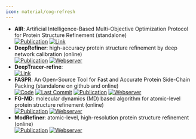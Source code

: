 ```yaml
---
icon: material/cog-refresh
---
```


- **AIR**: Artificial Intelligence-Based Multi-Objective Optimization Protocol for Protein Structure Refinement (standalone)  
	[![Publication](https://img.shields.io/badge/Publication-Citations:0-blue?style=for-the-badge&logo=bookstack)](https://doi.org/10.1101/2024.09.23.614417) [![Link](https://img.shields.io/badge/Link-online-brightgreen?style=for-the-badge&logo=cachet&logoColor=65FF8F)](http://www.csbio.sjtu.edu.cn/bioinf/AIR/) 
- **DeepRefiner**: high-accuracy protein structure refinement by deep network calibration (online)  
	[![Publication](https://img.shields.io/badge/Publication-Citations:21-blue?style=for-the-badge&logo=bookstack)](https://doi.org/10.1093/nar/gkab361) [![Webserver](https://img.shields.io/badge/Webserver-offline-red?style=for-the-badge&logo=xamarin&logoColor=red)](http://watson.cse.eng.auburn.edu/DeepRefiner/) 
- **DeepTracer-refine**:   
	[![Link](https://img.shields.io/badge/Link-offline-red?style=for-the-badge&logo=xamarin&logoColor=red)](https://www.semanticscholar.org/paper/Protein-Structure-Refinement-via-DeepTracer-and-Chen-Zia/8eb8e41af63e2b406a253347d1dfcd2185ffba16) 
- **FASPR**: An Open-Source Tool for Fast and Accurate Protein Side-Chain Packing (standalone on github and online)  
		[![Code](https://img.shields.io/github/stars/tommyhuangthu/FASPR?style=for-the-badge&logo=github)](https://github.com/tommyhuangthu/FASPR) [![Last Commit](https://img.shields.io/github/last-commit/tommyhuangthu/FASPR?style=for-the-badge&logo=github)](https://github.com/tommyhuangthu/FASPR) [![Publication](https://img.shields.io/badge/Publication-Citations:70-blue?style=for-the-badge&logo=bookstack)](https://doi.org/10.1093/bioinformatics/btaa234) [![Webserver](https://img.shields.io/badge/Webserver-online-brightgreen?style=for-the-badge&logo=cachet&logoColor=65FF8F)](https://zhanglab.ccmb.med.umich.edu/FASPR) 
- **FG-MD**: molecular dynamics (MD) based algorithm for atomic-level protein structure refinement (online)  
	[![Publication](https://img.shields.io/badge/Publication-Citations:285-blue?style=for-the-badge&logo=bookstack)](https://doi.org/10.1016/j.str.2011.09.022) [![Webserver](https://img.shields.io/badge/Webserver-online-brightgreen?style=for-the-badge&logo=cachet&logoColor=65FF8F)](http://zhanglab.ccmb.med.umich.edu/FG-MD/) 
- **ModRefiner**: atomic-level, high-resolution protein structure refinement (online)  
	[![Publication](https://img.shields.io/badge/Publication-Citations:0-blue?style=for-the-badge&logo=bookstack)](https://doi.org/10.1016/j.bpj.2011.10.024) [![Webserver](https://img.shields.io/badge/Webserver-online-brightgreen?style=for-the-badge&logo=cachet&logoColor=65FF8F)](http://zhanglab.ccmb.med.umich.edu/ModRefiner/) 
